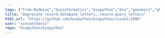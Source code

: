```yaml
---
tags: ["From-Redmine","bioinformatics","biopython","dna","genomics","phylogenetics","protein","protein-structure","python","sequence-alignment"]
title: "Deprecate record.database_letters, record.query_letters"
html_url: "https://github.com/biopython/biopython/issues/1000"
user: "vincentdavis"
repo: "biopython/biopython"
---
```


